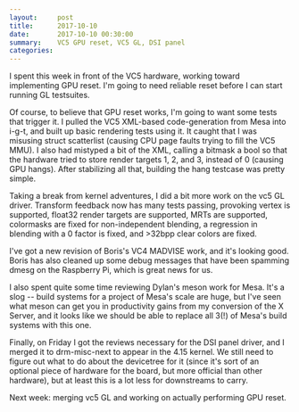 ```yaml
---
layout:     post
title:      2017-10-10
date:       2017-10-10 00:30:00
summary:    VC5 GPU reset, VC5 GL, DSI panel
categories: 
---
```


I spent this week in front of the VC5 hardware, working toward
implementing GPU reset.  I'm going to need reliable reset before I can
start running GL testsuites.

Of course, to believe that GPU reset works, I'm going to want some
tests that trigger it.  I pulled the VC5 XML-based code-generation
from Mesa into i-g-t, and built up basic rendering tests using it.  It
caught that I was misusing struct scatterlist (causing CPU page faults
trying to fill the VC5 MMU).  I also had mistyped a bit of the XML,
calling a bitmask a bool so that the hardware tried to store render
targets 1, 2, and 3, instead of 0 (causing GPU hangs).  After
stabilizing all that, building the hang testcase was pretty simple.

Taking a break from kernel adventures, I did a bit more work on the
vc5 GL driver.  Transform feedback now has many tests passing,
provoking vertex is supported, float32 render targets are supported,
MRTs are supported, colormasks are fixed for non-independent blending,
a regression in blending with a 0 factor is fixed, and >32bpp clear
colors are fixed.

I've got a new revision of Boris's VC4 MADVISE work, and it's looking
good.  Boris has also cleaned up some debug messages that have been
spamming dmesg on the Raspberry Pi, which is great news for us.

I also spent quite some time reviewing Dylan's meson work for Mesa.
It's a slog -- build systems for a project of Mesa's scale are huge,
but I've seen what meson can get you in productivity gains from my
conversion of the X Server, and it looks like we should be able to
replace all 3(!) of Mesa's build systems with this one.

Finally, on Friday I got the reviews necessary for the DSI panel
driver, and I merged it to drm-misc-next to appear in the 4.15 kernel.
We still need to figure out what to do about the devicetree for it
(since it's sort of an optional piece of hardware for the board, but
more official than other hardware), but at least this is a lot less
for downstreams to carry.

Next week: merging vc5 GL and working on actually performing GPU reset.
